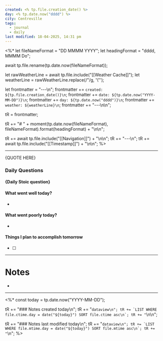 ```yaml
---
created: <% tp.file.creation_date() %>
day: <% tp.date.now("dddd") %>
city: Centreville
tags:
  - journal
  - daily
last modified: 18-04-2025, 14:31 pm
---
```

<%*
let fileNameFormat = "DD MMMM YYYY";
let headingFormat = "dddd, MMMM Do";

await tp.file.rename(tp.date.now(fileNameFormat));

let rawWeatherLine = await tp.file.include("[[Weather Cache]]");
let weatherLine = rawWeatherLine.replace(/"/g, '\\"');

let frontmatter = "---\n";
frontmatter += `created: ${tp.file.creation_date()}\n`;
frontmatter += `date: ${tp.date.now("YYYY-MM-DD")}\n`;
frontmatter += `day: ${tp.date.now("dddd")}\n`;
frontmatter += `weather: ${weatherLine}\n`;
frontmatter += "---\n\n";

tR = frontmatter;

tR += "# " + moment(tp.date.now(fileNameFormat), fileNameFormat).format(headingFormat) + "\n\n";

tR += await tp.file.include("[[Navigation]]") + "\n\n";
tR += "---\n";
tR += await tp.file.include("[[Timestamp]]") + "\n\n";
%>

---


{QUOTE HERE}

### Daily Questions

#### {Daily Stoic question}



#### What went well today?

- 

#### What went poorly today?

- 

#### Things I plan to accomplish tomorrow

- [ ] 

---
# Notes

- 

---

<%*
const today = tp.date.now("YYYY-MM-DD");

tR += "### Notes created today\n";
tR += "```dataview\n";
tR += `LIST WHERE file.ctime.day = date("${today}") SORT file.ctime asc\n`;
tR += "```\n\n";

tR += "### Notes last modified today\n";
tR += "```dataview\n";
tR += `LIST WHERE file.mtime.day = date("${today}") SORT file.mtime asc\n`;
tR += "```\n";
%>


